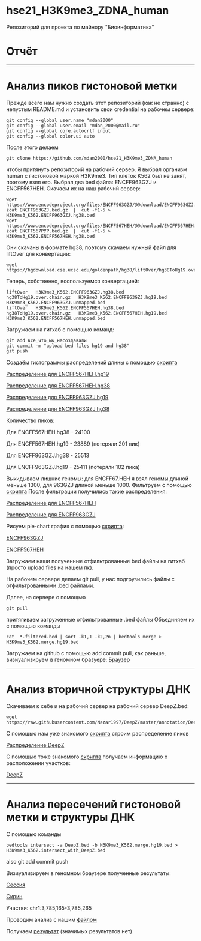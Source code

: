 # hse21_H3K9me3_ZDNA_human
Репозиторий для проекта по майнору "Биоинформатика"

# Отчёт
---
# Анализ пиков гистоновой метки
Прежде всего нам нужно создать этот репозиторий (как не странно) с непустым README.md и установить свои credential на рабочем сервере:
```
git config --global user.name "mdan2000"
git config --global user.email "mdan_2000@mail.ru"
git config --global core.autocrlf input
git config --global color.ui auto
```
После этого делаем 
```
git clone https://github.com/mdan2000/hse21_H3K9me3_ZDNA_human
```
чтобы притянуть репозиторий на рабочий сервер.
Я выбрал организм human с гистоновой маркой H3K9me3. Тип клеток K562 был не занят, поэтому взял его. Выбрал два bed файла: ENCFF963GZJ и ENCFF567HEH. Скачаем их на наш рабочий сервер:
```
wget https://www.encodeproject.org/files/ENCFF963GZJ/@@download/ENCFF963GZJ.bed.gz
zcat ENCFF963GZJ.bed.gz  |  cut -f1-5 > H3K9me3_K562.ENCFF963GZJ.hg38.bed
wget https://www.encodeproject.org/files/ENCFF567HEH/@@download/ENCFF567HEH.bed.gz
zcat ENCFF567РУР.bed.gz  |  cut -f1-5 > H3K9me3_K562.ENCFF567HEH.hg38.bed
```
Они скачаны в формате hg38, поэтому скачаем нужный файл для liftOver для конвертации:
```
wget https://hgdownload.cse.ucsc.edu/goldenpath/hg38/liftOver/hg38ToHg19.over.chain.gz
```
Теперь, собственно, воспользуемся конвертацией:
```
liftOver   H3K9me3_K562.ENCFF963GZJ.hg38.bed   hg38ToHg19.over.chain.gz   H3K9me3_K562.ENCFF963GZJ.hg19.bed   H3K9me3_K562.ENCFF963GZJ.unmapped.bed
liftOver   H3K9me3_K562.ENCFF567HEH.hg38.bed   hg38ToHg19.over.chain.gz   H3K9me3_K562.ENCFF567HEH.hg19.bed   H3K9me3_K562.ENCFF567HEH.unmapped.bed
```

Загружаем на гитхаб с помощью команд:
```
git add все_что_мы_насоздавали
git commit -m "upload bed files hg19 and hg38"
git push
```

Создаём гистограммы распределений длины с помощью [скрипта](src/len_hist.r)

[Распределение для ENCFF567HEH.hg19](results/len_hist.H3K9me3_K562.ENCFF567HEH.hg19.pdf)

[Распределение для ENCFF567HEH.hg38](results/len_hist.H3K9me3_K562.ENCFF567HEH.hg38.pdf)

[Распределение для ENCFF963GZJ.hg19](results/len_hist.H3K9me3_K562.ENCFF963GZJ.hg19.pdf)

[Распределение для ENCFF963GZJ.hg38](results/len_hist.H3K9me3_K562.ENCFF963GZJ.hg38.pdf)

Количество пиков:

Для ENCFF567HEH.hg38 - 24100

Для ENCFF567HEH.hg19 - 23889 (потеряли 201 пик)

Для ENCFF963GZJ.hg38 - 25513

Для ENCFF963GZJ.hg19 - 25411 (потеряли 102 пика)

Выкидываем лишние геномы: для ENCFF67.HEH я взял геномы длиной меньше 1300, для 963GZJ длиной меньше 1000. Фильтруем с помощью [скрипта](src/filter_peaks.r)
После фильтрации получились такие распределения:

[Распределение для ENCFF567HEH](results/filter_peaks.H3K9me3_K562.ENCFF567HEH.hg19.filtered.hist.pdf)

[Распределение для ENCFF963GZJ](results/filter_peaks.H3K9me3_K562.ENCFF963GZJ.hg19.filtered.hist.pdf)

Рисуем pie-chart график с помощью [скрипта](src/chep_seeker.r):

[ENCFF963GZJ](results/chip_seeker.H3K9me3_K562.ENCFF963GZJ.hg19.filtered.plotAnnoPie.png)

[ENCFF567HEH](results/chip_seeker.H3K9me3_K562.ENCFF567HEH.hg19.filtered.plotAnnoPie.png)

Загружаем наши полученные отфильтрованные bed файлы на гитхаб (просто upload files на нашем пк).

На рабочем сервере делаем git pull, у нас подгрузились файлы с отфильтрованными .bed файлами.

Далее, на сервере с помощью
```
git pull
```
притягиваем загруженные отфильтрованные .bed файлы
Объединяем их с помощью команды
```
cat  *.filtered.bed | sort -k1,1 -k2,2n | bedtools merge > H3K9me3_K562.merge.hg19.bed
```
Загружаем на github с помощью add commit pull, как раньше, визиуализируем в геномном бразуере:
[Браузер](results/ucsc1.PNG)

---
# Анализ вторичной структуры ДНК
Скачиваем к себе и на рабочий сервер на рабочий сервер DeepZ.bed:
```
wget https://raw.githubusercontent.com/Nazar1997/DeepZ/master/annotation/DeepZ.bed
```
С помощью нам уже знакомого [скрипта](src/len_hist.r) строим распределение пиков

[Распределение DeepZ](results/len_hist.DeepZ.pdf)

С помощью тоже знакомого [скрипта](src/chep_seeker.r) получаем информацию о расположении участков:

[DeepZ](results/chip_seeker.DeepZ.plotAnnoPie.png)

---

# Анализ пересечений гистоновой метки и структуры ДНК

С помощью команды 
```
bedtools intersect -a DeepZ.bed -b H3K9me3_K562.merge.hg19.bed > H3K9me3_K562.intersect_with_DeepZ.bed
```
also git add commit push

Визиуализируем в геномном браузере полученные результаты:

[Сессия](results/my_session)

[Скрин](results/ucsc2.PNG)

Участки: chr1:3,785,165-3,785,265

Проводим анализ с нашим [файлом](data/H3K4me3_A549.intersect_with_DeepZ.genes_uniq.txt)

Получаем [результат](pant.PNG) (значимых результатов нет)
